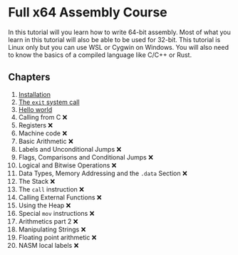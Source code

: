 # Full x64 Assembly Course
In this tutorial will you learn how to write 64-bit assembly. Most of what you learn in this tutorial will also be able to be used for 32-bit. This tutorial is Linux only but you can use WSL or Cygwin on Windows. You will also need to know the basics of a compiled language like C/C++ or Rust.

## Chapters
1. [Installation](chapters/1_installation/README.md)
2. [The `exit` system call](chapters/2_exit_codes/README.md)
3. [Hello world](chapters/3_hello_world/README.md)
4. Calling from C :x:
5. Registers :x:
6. Machine code :x:
7. Basic Arithmetic :x:
8. Labels and Unconditional Jumps :x:
9. Flags, Comparisons and Conditional Jumps :x:
10. Logical and Bitwise Operations :x:
11. Data Types, Memory Addressing and the `.data` Section :x:
12. The Stack :x:
13. The `call` instruction :x:
14. Calling External Functions :x:
15. Using the Heap :x:
16. Special `mov` instructions :x:
17. Arithmetics part 2 :x:
18. Manipulating Strings :x:
19. Floating point arithmetic :x:
20. NASM local labels :x:
